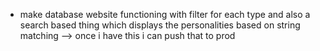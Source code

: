 - make database website functioning with filter for each type and also a search based thing which displays the personalities based on string matching
--> once i have this i can push that to prod 

